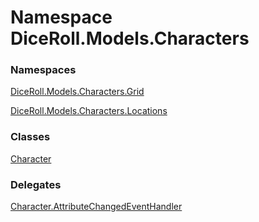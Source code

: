 # <a id="DiceRoll_Models_Characters"></a> Namespace DiceRoll.Models.Characters

### Namespaces

 [DiceRoll.Models.Characters.Grid](DiceRoll.Models.Characters.Grid.md)

 [DiceRoll.Models.Characters.Locations](DiceRoll.Models.Characters.Locations.md)

### Classes

 [Character](DiceRoll.Models.Characters.Character.md)

### Delegates

 [Character.AttributeChangedEventHandler](DiceRoll.Models.Characters.Character.AttributeChangedEventHandler.md)

